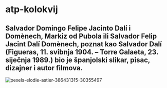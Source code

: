 # atp-kolokvij
## Salvador Domingo Felipe Jacinto Dalí i Domènech, Markiz od Pubola ili Salvador Felip Jacint Dalí Domènech, poznat kao Salvador Dalí (Figueras, 11. svibnja 1904. – Torre Galaeta, 23. siječnja 1989.) bio je španjolski slikar, pisac, dizajner i autor filmova.

![pexels-elodie-astier-386431315-30355497](https://github.com/user-attachments/assets/b8876968-dd28-4d34-9714-7bc17c397e43)

